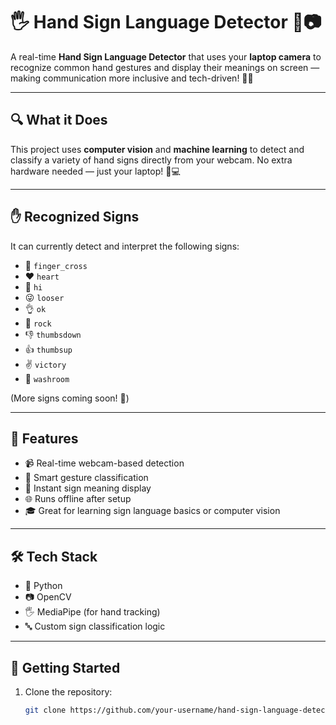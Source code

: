 # 🖐️ Hand Sign Language Detector 🤖📷

A real-time **Hand Sign Language Detector** that uses your **laptop camera** to recognize common hand gestures and display their meanings on screen — making communication more inclusive and tech-driven! 💬✨

---

## 🔍 What it Does

This project uses **computer vision** and **machine learning** to detect and classify a variety of hand signs directly from your webcam. No extra hardware needed — just your laptop! 🧠💻

---

## ✋ Recognized Signs

It can currently detect and interpret the following signs:

- 🤞 `finger_cross`  
- ❤️ `heart`  
- 👋 `hi`  
- 😜 `looser`  
- 👌 `ok`  
- 🤘 `rock`  
- 👎 `thumbsdown`  
- 👍 `thumbsup`  
- ✌️ `victory`  
- 🚻 `washroom`  

(More signs coming soon! 🔄)

---

## 🎯 Features

- 📹 Real-time webcam-based detection  
- 🧠 Smart gesture classification  
- 🔡 Instant sign meaning display  
- 🌐 Runs offline after setup  
- 🎓 Great for learning sign language basics or computer vision  

---

## 🛠️ Tech Stack

- 🐍 Python  
- 📷 OpenCV  
- 🖐️ MediaPipe (for hand tracking)  
- 🔤 Custom sign classification logic  

---

## 🚀 Getting Started

1. Clone the repository:
   ```bash
   git clone https://github.com/your-username/hand-sign-language-detector.git
